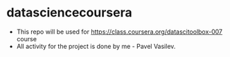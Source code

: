 datasciencecoursera
===================
* This repo will be used for https://class.coursera.org/datascitoolbox-007 course
* All activity for the project is done by me - Pavel Vasilev.

